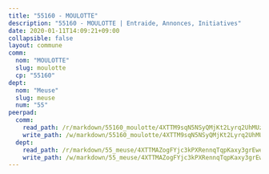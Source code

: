 ```yaml
---
title: "55160 - MOULOTTE"
description: "55160 - MOULOTTE | Entraide, Annonces, Initiatives"
date: 2020-01-11T14:09:21+09:00
collapsible: false
layout: commune
comm:
  nom: "MOULOTTE"
  slug: moulotte
  cp: "55160"
dept:
  nom: "Meuse"
  slug: meuse
  num: "55"
peerpad:
  comm:
    read_path: /r/markdown/55160_moulotte/4XTTM9sqN5NSyQMjKt2Lyrq2UhMUzs7WA4cTEMBaooeKmcQJ4
    write_path: /w/markdown/55160_moulotte/4XTTM9sqN5NSyQMjKt2Lyrq2UhMUzs7WA4cTEMBaooeKmcQJ4-K3TgUAFrbsxLGTXm5VhpD9iVwyi8q7aS753ygAWKS83j8QsJ6EJv5wMNAVA7H1WkRrnUM76xDoUcnGut47nuHxrD8G62sVwzgs8ePPX51n76dxamPsWGfHgoZZqn9qNXzF9r3N3A
  dept:
    read_path: /r/markdown/55_meuse/4XTTMAZogFYjc3kPXRennqTqpKaxy3grEwemFqg29rwkrPVit
    write_path: /w/markdown/55_meuse/4XTTMAZogFYjc3kPXRennqTqpKaxy3grEwemFqg29rwkrPVit-K3TgUKFK4U3KduRmUzLc9vHoSRQG77sF2Wbs3cyWXobZcgb6TfASJcGDPror5ZZanBF6Mpjeq1Ushd16Pu9ha9F7F38qzhQqES3b79Xt7LuU1tzmWNED66pWnroExmsHxWtFur2G
---
```


